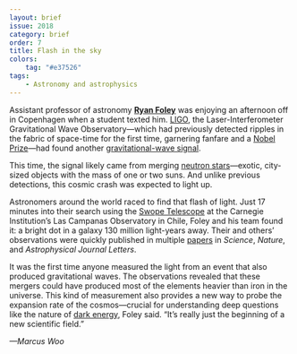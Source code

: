```yaml
---
layout: brief
issue: 2018
category: brief
order: 7
title: Flash in the sky
colors:
    tag: "#e37526"
tags:
    - Astronomy and astrophysics
---
```

Assistant professor of astronomy [**Ryan Foley**](https://www.astro.ucsc.edu/faculty/singleton.php?&singleton=true&cruz_id=foley) was enjoying an afternoon off in Copenhagen when a student texted him. [LIGO](https://www.ligo.org/), the Laser-Interferometer Gravitational Wave Observatory—which had previously detected ripples in the fabric of space-time for the first time, garnering fanfare and a [Nobel Prize](https://www.nobelprize.org/nobel_prizes/physics/laureates/2017/press.html)—had found another [gravitational-wave signal](https://spaceplace.nasa.gov/gravitational-waves/en/).

This time, the signal likely came from merging [neutron stars](https://www.nasa.gov/mission_pages/GLAST/science/neutron_stars.html)—exotic, city-sized objects with the mass of one or two suns. And unlike previous detections, this cosmic crash was expected to light up.

Astronomers around the world raced to find that flash of light. Just 17 minutes into their search using the [Swope Telescope](http://obs.carnegiescience.edu/swope) at the Carnegie Institution’s Las Campanas Observatory in Chile, Foley and his team found it: a bright dot in a galaxy 130 million light-years away. Their and others’ observations were quickly published in multiple [papers](http://www.sciencemag.org/news/2017/10/merging-neutron-stars-generate-gravitational-waves-and-celestial-light-show) in *Science*, *Nature*, and *Astrophysical Journal Letters*.

It was the first time anyone measured the light from an event that also produced gravitational waves. The observations revealed that these mergers could have produced most of the elements heavier than iron in the universe. This kind of measurement also provides a new way to probe the expansion rate of the cosmos—crucial for understanding deep questions like the nature of [dark energy](https://science.nasa.gov/astrophysics/focus-areas/what-is-dark-energy), Foley said. “It’s really just the beginning of a new scientific field.”

*—Marcus Woo*
